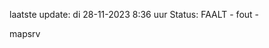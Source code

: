 laatste update: 
di 28-11-2023  8:36   uur 
Status: FAALT - fout - 
<div class="service R">mapsrv</div>